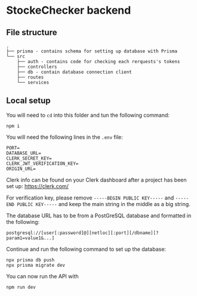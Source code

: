 # StockeChecker backend

## File structure

```
.
├── prisma - contains schema for setting up database with Prisma
└── src
    ├── auth - contains code for checking each rerquests's tokens
    ├── controllers
    ├── db - contain database connection client
    ├── routes
    └── services
```

## Local setup

You will need to `cd` into this folder and tun the following command:

```
npm i
```

You will need the following lines in the `.env` file:

```
PORT=
DATABASE_URL=
CLERK_SECRET_KEY=
CLERK_JWT_VERIFICATION_KEY=
ORIGIN_URL=
```

Clerk info can be found on your Clerk dashboard after a project has been set up:
https://clerk.com/

For verification key, please remove `-----BEGIN PUBLIC KEY-----` and `-----END PUBLIC KEY-----` and keep the main string in the middle as a big string.

The database URL has to be from a PostGreSQL database and formatted in the following:

```
postgresql://[user[:password]@][netloc][:port][/dbname][?param1=value1&...]
```

Continue and run the following command to set up the database:

```
npx prisma db push
npx prisma migrate dev
```

You can now run the API with

```
npm run dev
```
